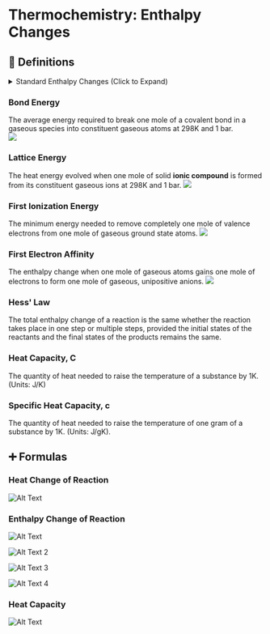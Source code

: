 # Thermochemistry: Enthalpy Changes
## 📖 Definitions

<details>
  <summary>Standard Enthalpy Changes (Click to Expand)</summary>
  
### Standard Enthalpy Change of Reaction 
The enthalpy change when molar quantities of reactants as stated in a chemical equation react together at 298K and 1 bar.  
![](https://latex.codecogs.com/gif.latex?H_2SO_4&space;&plus;&space;2NaO&space;\kern-0.1em&space;H&space;\rightarrow&space;H_2O&space;&plus;&space;Na_2SO_4&space;\qquad&space;\Delta&space;H_{r}^{\theta})

### Standard Enthalpy Change of Formation  
The enthalpy change when one mole of a substance is formed from its constituent elements in their standard states at 298K and 1 bar.   
![](https://latex.codecogs.com/gif.latex?N_2&space;&plus;&space;\frac{1}{2}O_2&space;\rightarrow&space;N_2O&space;\qquad&space;\Delta&space;H_{f}^{\theta})

### Standard Enthalpy Change of Combustion
The heat energy evolved when one mole of a substance is completely burned in excess oxygen at 298K and 1 bar.  
![](https://latex.codecogs.com/gif.latex?C_2H_6&space;&plus;&space;\frac{7}{2}O_2&space;\rightarrow&space;2CO_2&space;&plus;&space;3H_2O&space;\qquad&space;\Delta&space;H_{c}^{\theta})

### Standard Enthalpy Change of Neutralisation
The enthalpy change when an acid and a base react under infinitely dilute conditions to form one mole of water at 298K and 1 bar.   
![](https://latex.codecogs.com/gif.latex?HCl&space;(aq)&space;&plus;&space;NaO&space;\kern-0.15em&space;H&space;(aq)&space;\rightarrow&space;NaCl&space;(aq)&space;&plus;&space;H_2O&space;(l))

### Standard Enthalpy Change of Atomization
The heat energy evolved when one mole of free gaseous atoms is formed from its element in its standard state at 298K and 1 bar.  
![](https://latex.codecogs.com/gif.latex?\frac{1}{2}&space;F_2(g)&space;\rightarrow&space;F(g))

### Standard Enthalpy Change of Solution
The enthalpy change when one mole of solute is completely dissolved to form an infinitely dilute solution at 298K and 1 Bar.
![](https://latex.codecogs.com/gif.latex?NaCl(s)&space;\rightarrow&space;NaCl(aq)

### Standard Enthalpy Change of Hydration
The heat energy evolved when one mole of free gaseous ions is hydrated by water at 198K and 1 bar.
![](https://latex.codecogs.com/gif.latex?Na^&plus;(g)&space;\rightarrow&space;Na^&plus;(aq))

</details>

### Bond Energy
The average energy required to break one mole of a covalent bond in a gaseous species into constituent gaseous atoms at 298K and 1 bar.  
![](https://latex.codecogs.com/gif.latex?O_2(g)&space;\rightarrow&space;2O(g)&space;\qquad&space;\Delta&space;H&space;\text{=&space;Bond&space;Energy})

### Lattice Energy
The heat energy evolved when one mole of solid **ionic compound** is formed from its constituent gaseous ions at 298K and 1 bar.
![](https://latex.codecogs.com/gif.latex?Na^&plus;(g)&space;&plus;&space;Cl^-(g)&space;\rightarrow&space;NaCl&space;(s)&space;\qquad&space;\Delta&space;H&space;=&space;\text{Lattice&space;Energy})

### First Ionization Energy
The minimum energy needed to remove completely one mole of valence electrons from one mole of gaseous ground state atoms.
![](https://latex.codecogs.com/gif.latex?Na(g)&space;\rightarrow&space;Na^&plus;&space;(g)&space;&plus;&space;e^-&space;\qquad&space;\Delta&space;H&space;=&space;\text{Ionization&space;Energy})

### First Electron Affinity
The enthalpy change when one mole of gaseous atoms gains one mole of electrons to form one mole of gaseous, unipositive anions.
![](https://latex.codecogs.com/gif.latex?Na(g)&space;&plus;&space;e^-&space;\rightarrow&space;Na^-&space;(g)&space;\qquad&space;\Delta&space;H&space;=&space;\text{Electron&space;Affinity})

### Hess' Law
The total enthalpy change of a reaction is the same whether the reaction takes place in one step or multiple steps, provided the initial states of the reactants and the final states of the products remains the same.

### Heat Capacity, C
The quantity of heat needed to raise the temperature of a substance by 1K. (Units: J/K)  

### Specific Heat Capacity, c
The quantity of heat needed to raise the temperature of one gram of a substance by 1K. (Units: J/gK). 

## ➕ Formulas
### Heat Change of Reaction
![Alt Text](https://latex.codecogs.com/gif.latex?Q&space;=&space;mc\Delta&space;T)

### Enthalpy Change of Reaction 

![Alt Text](https://latex.codecogs.com/gif.latex?\Delta&space;H_{r}^{\theta}&space;=&space;\frac{Q}{n},&space;\kern0.3em&space;n&space;\kern0.3em&space;\text{is&space;the&space;number&space;of&space;moles&space;of&space;the&space;limiting&space;reagent.})  

![Alt Text 2](https://latex.codecogs.com/gif.latex?\Delta&space;H_{r}^{\theta}&space;=&space;\Delta&space;H_{\textit{Bond&space;Breaking}}^\theta&space;&plus;&space;\Delta&space;H_{\textit{Bond&space;Forming}}^\theta)  

![Alt Text 3](https://latex.codecogs.com/gif.latex?\Delta&space;H_{r}^{\theta}&space;=&space;\Delta&space;H_{f}^\theta&space;\text{(products)}-&space;\Delta&space;H_{f}^\theta&space;\text{(reactants)})  

![Alt Text 4](https://latex.codecogs.com/gif.latex?\Delta&space;H_{r}^{\theta}&space;=&space;\Delta&space;H_{c}^\theta&space;\text{(reactants)}-&space;\Delta&space;H_{c}^\theta&space;\text{(products)})  

### Heat Capacity
![Alt Text](https://latex.codecogs.com/gif.latex?C&space;=&space;c*m,&space;\kern0.3em&space;\text{heat&space;capacity&space;is&space;specific&space;heat&space;capacity&space;times&space;mass.})
